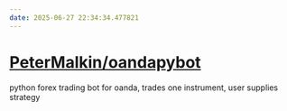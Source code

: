 ```yaml
---
date: 2025-06-27 22:34:34.477821
---
```


# [PeterMalkin/oandapybot](https://github.com/PeterMalkin/oandapybot)

python forex trading bot for oanda, trades one instrument, user supplies strategy